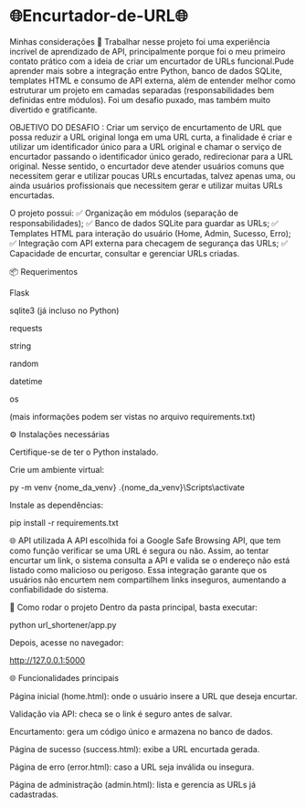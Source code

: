 # 🌐Encurtador-de-URL🌐

Minhas considerações 🌠
Trabalhar nesse projeto foi uma experiência incrível de aprendizado de API, principalmente porque foi o meu primeiro contato prático com a ideia de criar um encurtador de URLs funcional.Pude aprender mais sobre a integração entre Python, banco de dados SQLite, templates HTML e consumo de API externa, além de entender melhor como estruturar um projeto em camadas separadas (responsabilidades bem definidas entre módulos). Foi um desafio puxado, mas também muito divertido e gratificante.

OBJETIVO DO DESAFIO :
Criar um serviço de encurtamento de URL que possa reduzir a URL original longa em uma URL curta, a finalidade é criar e utilizar um identificador único para a URL original e chamar o serviço de encurtador passando o identificador único gerado, redirecionar para a URL original.
Nesse sentido, o encurtador deve atender usuários comuns que necessitem gerar e utilizar poucas URLs encurtadas, talvez apenas uma, ou ainda usuários profissionais que necessitem gerar e utilizar muitas URLs encurtadas.

O projeto possui:
✅ Organização em módulos (separação de responsabilidades);
✅ Banco de dados SQLite para guardar as URLs;
✅ Templates HTML para interação do usuário (Home, Admin, Sucesso, Erro);
✅ Integração com API externa para checagem de segurança das URLs;
✅ Capacidade de encurtar, consultar e gerenciar URLs criadas.

📦 Requerimentos

Flask

sqlite3 (já incluso no Python)

requests

string

random

datetime

os

(mais informações podem ser vistas no arquivo requirements.txt)

⚙️ Instalações necessárias

Certifique-se de ter o Python instalado.

Crie um ambiente virtual:

py -m venv {nome_da_venv}
.\{nome_da_venv}\Scripts\activate


Instale as dependências:

pip install -r requirements.txt


🌐 API utilizada
A API escolhida foi a Google Safe Browsing API, que tem como função verificar se uma URL é segura ou não. Assim, ao tentar encurtar um link, o sistema consulta a API e valida se o endereço não está listado como malicioso ou perigoso. Essa integração garante que os usuários não encurtem nem compartilhem links inseguros, aumentando a confiabilidade do sistema.

🚀 Como rodar o projeto
Dentro da pasta principal, basta executar:

python url_shortener/app.py


Depois, acesse no navegador:

http://127.0.0.1:5000


🌐 Funcionalidades principais

Página inicial (home.html): onde o usuário insere a URL que deseja encurtar.

Validação via API: checa se o link é seguro antes de salvar.

Encurtamento: gera um código único e armazena no banco de dados.

Página de sucesso (success.html): exibe a URL encurtada gerada.

Página de erro (error.html): caso a URL seja inválida ou insegura.

Página de administração (admin.html): lista e gerencia as URLs já cadastradas.
